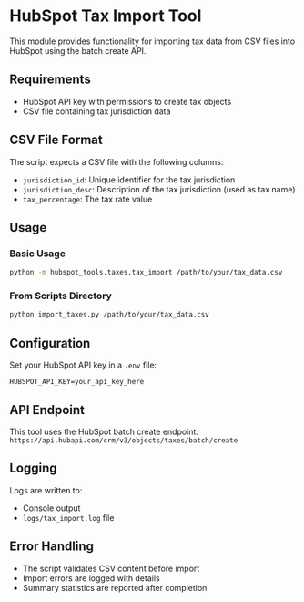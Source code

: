 # HubSpot Tax Import Tool

This module provides functionality for importing tax data from CSV files into HubSpot using the batch create API.

## Requirements

- HubSpot API key with permissions to create tax objects
- CSV file containing tax jurisdiction data

## CSV File Format

The script expects a CSV file with the following columns:
- `jurisdiction_id`: Unique identifier for the tax jurisdiction
- `jurisdiction_desc`: Description of the tax jurisdiction (used as tax name)
- `tax_percentage`: The tax rate value

## Usage

### Basic Usage

```bash
python -m hubspot_tools.taxes.tax_import /path/to/your/tax_data.csv
```

### From Scripts Directory

```bash
python import_taxes.py /path/to/your/tax_data.csv
```

## Configuration

Set your HubSpot API key in a `.env` file:

```
HUBSPOT_API_KEY=your_api_key_here
```

## API Endpoint

This tool uses the HubSpot batch create endpoint:
`https://api.hubapi.com/crm/v3/objects/taxes/batch/create`

## Logging

Logs are written to:
- Console output
- `logs/tax_import.log` file

## Error Handling

- The script validates CSV content before import
- Import errors are logged with details
- Summary statistics are reported after completion